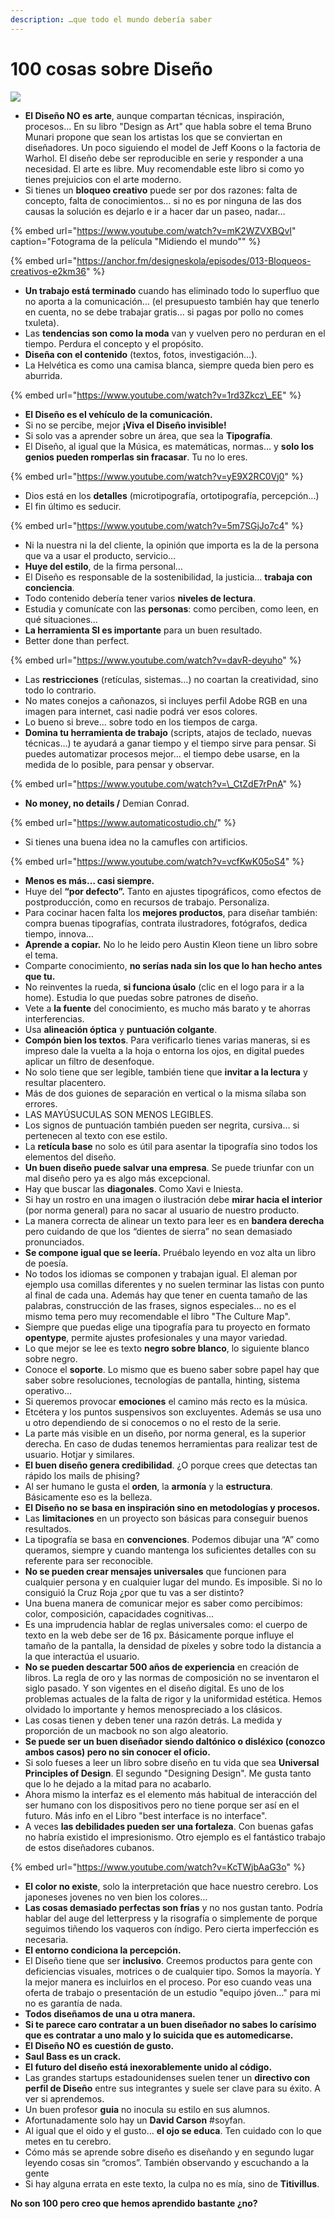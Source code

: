 ```yaml
---
description: …que todo el mundo debería saber
---
```


# 100 cosas sobre Diseño

![](.gitbook/assets/todo-lo-que-deberias-saber.jpg)

* **El Diseño NO es arte**, aunque compartan técnicas, inspiración, procesos… En su libro "Design as Art" que habla sobre el tema Bruno Munari propone que sean los artistas los que se conviertan en diseñadores. Un poco siguiendo el model de Jeff Koons o la factoria de Warhol. El diseño debe ser reproducible en serie y responder a una necesidad. El arte es libre. Muy recomendable este libro si como yo tienes prejuicios con el arte moderno.
* Si tienes un **bloqueo creativo** puede ser por dos razones: falta de concepto, falta de conocimientos… si no es por ninguna de las dos causas la solución es dejarlo e ir a hacer dar un paseo, nadar…

{% embed url="https://www.youtube.com/watch?v=mK2WZVXBQvI" caption="Fotograma de la película \"Midiendo el mundo\"" %}

{% embed url="https://anchor.fm/designeskola/episodes/013-Bloqueos-creativos-e2km36" %}

* **Un trabajo está terminado** cuando has eliminado todo lo superfluo que no aporta a la comunicación… \(el presupuesto también hay que tenerlo en cuenta, no se debe trabajar gratis… si pagas por pollo no comes txuleta\).
* Las **tendencias son como la moda** van y vuelven pero no perduran en el tiempo. Perdura el concepto y el propósito.
* **Diseña con el contenido** \(textos, fotos, investigación…\).
* La Helvética es como una camisa blanca, siempre queda bien pero es aburrida.

{% embed url="https://www.youtube.com/watch?v=1rd3Zkcz\_EE" %}

* **El Diseño es el vehículo de la comunicación.**
* Si no se percibe, mejor **¡Viva el Diseño invisible!**
* Si solo vas a aprender sobre un área, que sea la **Tipografía**.
* El Diseño, al igual que la Música, es matemáticas, normas… y **solo los genios pueden romperlas sin fracasar**. Tu no lo eres.

{% embed url="https://www.youtube.com/watch?v=yE9X2RC0Vj0" %}

* Dios está en los **detalles** \(microtipografía, ortotipografía, percepción…\)
* El fin último es seducir.

{% embed url="https://www.youtube.com/watch?v=5m7SGjJo7c4" %}

* Ni la nuestra ni la del cliente, la opinión que importa es la de la persona que va a usar el producto, servicio…
* **Huye del estilo**, de la firma personal…
* El Diseño es responsable de la sostenibilidad, la justicia… **trabaja con conciencia**.
* Todo contenido debería tener varios **niveles de lectura**.
* Estudia y comunícate con las **personas**: como perciben, como leen, en qué situaciones…
* **La herramienta SI es importante** para un buen resultado.
* Better done than perfect.

{% embed url="https://www.youtube.com/watch?v=davR-deyuho" %}

* Las **restricciones** \(retículas, sistemas…\) no coartan la creatividad, sino todo lo contrario.
* No mates conejos a cañonazos, si incluyes perfil Adobe RGB en una imagen para internet, casi nadie podrá ver esos colores.
* Lo bueno si breve… sobre todo en los tiempos de carga.
* **Domina tu herramienta de trabajo** \(scripts, atajos de teclado, nuevas técnicas…\) te ayudará a ganar tiempo y el tiempo sirve para pensar. Si puedes automatizar procesos mejor… el tiempo debe usarse, en la medida de lo posible, para pensar y observar.

{% embed url="https://www.youtube.com/watch?v=\_CtZdE7rPnA" %}

* **No money, no details /** Demian Conrad.

{% embed url="https://www.automaticostudio.ch/" %}

* Si tienes una buena idea no la camufles con artificios.

{% embed url="https://www.youtube.com/watch?v=vcfKwK05oS4" %}

* **Menos es más… casi siempre.**
* Huye del **“por defecto”.** Tanto en ajustes tipográficos, como efectos de postproducción, como en recursos de trabajo. Personaliza.
* Para cocinar hacen falta los **mejores productos**, para diseñar también: compra buenas tipografías, contrata ilustradores, fotógrafos, dedica tiempo, innova…
* **Aprende a copiar.** No lo he leido pero Austin Kleon tiene un libro sobre el tema.
* Comparte conocimiento, **no serías nada sin los que lo han hecho antes que tu.**
* No reinventes la rueda, **si funciona úsalo** \(clic en el logo para ir a la home\). Estudia lo que puedas sobre patrones de diseño.
* Vete a **la fuente** del conocimiento, es mucho más barato y te ahorras interferencias.
* Usa **alineación óptica** y **puntuación colgante**.
* **Compón bien los textos**. Para verificarlo tienes varias maneras, si es impreso dale la vuelta a la hoja o entorna los ojos, en digital puedes aplicar un filtro de desenfoque.
* No solo tiene que ser legible, también tiene que **invitar a la lectura** y resultar placentero.
* Más de dos guiones de separación en vertical o la misma sílaba son errores.
* LAS MAYÚSUCULAS SON MENOS LEGIBLES.
* Los signos de puntuación también pueden ser negrita, cursiva… si pertenecen al texto con ese estilo.
* La **retícula base** no solo es útil para asentar la tipografía sino todos los elementos del diseño.
* **Un buen diseño puede salvar una empresa**. Se puede triunfar con un mal diseño pero ya es algo más excepcional.
* Hay que buscar las **diagonales**. Como Xavi e Iniesta.
* Si hay un rostro en una imagen o ilustración debe **mirar hacia el interior** \(por norma general\) para no sacar al usuario de nuestro producto.
* La manera correcta de alinear un texto para leer es en **bandera derecha** pero cuidando de que los “dientes de sierra” no sean demasiado pronunciados.
* **Se compone igual que se leería.** Pruébalo leyendo en voz alta un libro de poesía.
* No todos los idiomas se componen y trabajan igual. El aleman por ejemplo usa comillas diferentes y no suelen terminar las listas con punto al final de cada una. Además hay que tener en cuenta tamaño de las palabras, construcción de las frases, signos especiales… no es el mismo tema pero muy recomendable el libro "The Culture Map".
* Siempre que puedas elige una tipografía para tu proyecto en formato **opentype**, permite ajustes profesionales y una mayor variedad.
* Lo que mejor se lee es texto **negro sobre blanco**, lo siguiente blanco sobre negro.
* Conoce el **soporte**. Lo mismo que es bueno saber sobre papel hay que saber sobre resoluciones, tecnologías de pantalla, hinting, sistema operativo…
* Si queremos provocar **emociones** el camino más recto es la música.
* Etcétera y los puntos suspensivos son excluyentes. Además se usa uno u otro dependiendo de si conocemos o no el resto de la serie.
* La parte más visible en un diseño, por norma general, es la superior derecha. En caso de dudas tenemos herramientas para realizar test de usuario. Hotjar y similares.
* **El buen diseño genera credibilidad**. ¿O porque crees que detectas tan rápido los mails de phising?
* Al ser humano le gusta el **orden**, la **armonía** y la **estructura**. Básicamente eso es la belleza.
* **El Diseño no se basa en inspiración sino en metodologías y procesos.**
* Las **limitaciones** en un proyecto son básicas para conseguir buenos resultados.
* La tipografía se basa en **convenciones**. Podemos dibujar una “A” como queramos, siempre y cuando mantenga los suficientes detalles con su referente para ser reconocible.
* **No se pueden crear mensajes universales** que funcionen para cualquier persona y en cualquier lugar del mundo. Es imposible. Si no lo consiguió la Cruz Roja ¿por que tu vas a ser distinto?
* Una buena manera de comunicar mejor es saber como percibimos: color, composición, capacidades cognitivas…
* Es una imprudencia hablar de reglas universales como: el cuerpo de texto en la web debe ser de 16 px. Básicamente porque influye el tamaño de la pantalla, la densidad de píxeles y sobre todo la distancia a la que interactúa el usuario.
* **No se pueden descartar 500 años de experiencia** en creación de libros. La regla de oro y las normas de composición no se inventaron el siglo pasado. Y son vigentes en el diseño digital. Es uno de los problemas actuales de la falta de rigor y la uniformidad estética. Hemos olvidado lo importante y hemos menospreciado a los clásicos.
* Las cosas tienen y deben tener una razón detrás. La medida y proporción de un macbook no son algo aleatorio.
* **Se puede ser un buen diseñador siendo daltónico o disléxico \(conozco ambos casos\) pero no sin conocer el oficio.**
* Si solo fueses a leer un libro sobre diseño en tu vida que sea **Universal Principles of Design**. El segundo "Designing Design". Me gusta tanto que lo he dejado a la mitad para no acabarlo.
* Ahora mismo la interfaz es el elemento más habitual de interacción del ser humano con los dispositivos pero no tiene porque ser así en el futuro. Más info en el Libro "best interface is no interface".
* A veces **las debilidades pueden ser una fortaleza**. Con buenas gafas no habría existido el impresionismo. Otro ejemplo es el fantástico trabajo de estos diseñadores cubanos.

{% embed url="https://www.youtube.com/watch?v=KcTWjbAaG3o" %}

* **El color no existe**, solo la interpretación que hace nuestro cerebro. Los japoneses jovenes no ven bien los colores…
* **Las cosas demasiado perfectas son frías** y no nos gustan tanto. Podría hablar del auge del letterpress y la risografía o simplemente de porque seguimos tiñendo los vaqueros con índigo. Pero cierta imperfección es necesaria.
* **El entorno condiciona la percepción.**
* El Diseño tiene que ser **inclusivo**. Creemos productos para gente con deficiencias visuales, motrices o de cualquier tipo. Somos la mayoría. Y la mejor manera es incluirlos en el proceso. Por eso cuando veas una oferta de trabajo o presentación de un estudio "equipo jóven…" para mi no es garantía de nada.
* **Todos diseñamos de una u otra manera.**
* **Si te parece caro contratar a un buen diseñador no sabes lo carísimo que es contratar a uno malo y lo suicida que es automedicarse.**
* **El Diseño NO es cuestión de gusto.**
* **Saul Bass es un crack.**
* **El futuro del diseño está inexorablemente unido al código.**
* Las grandes startups estadounidenses suelen tener un **directivo con perfil de Diseño** entre sus integrantes y suele ser clave para su éxito. A ver si aprendemos.
* Un buen profesor **guia** no inocula su estilo en sus alumnos.
* Afortunadamente solo hay un **David Carson** \#soyfan.
* Al igual que el oido y el gusto… **el ojo se educa**. Ten cuidado con lo que metes en tu cerebro.
* Cómo más se aprende sobre diseño es diseñando y en segundo lugar leyendo cosas sin “cromos”. También observando y escuchando a la gente
* Si hay alguna errata en este texto, la culpa no es mía, sino de **Titivillus**.

**No son 100 pero creo que hemos aprendido bastante ¿no?**

